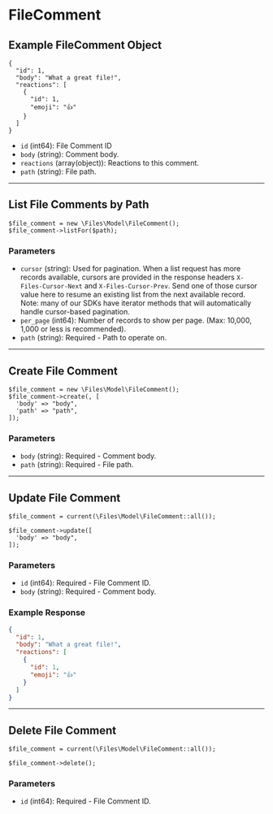 # FileComment

## Example FileComment Object

```
{
  "id": 1,
  "body": "What a great file!",
  "reactions": [
    {
      "id": 1,
      "emoji": "👍"
    }
  ]
}
```

* `id` (int64): File Comment ID
* `body` (string): Comment body.
* `reactions` (array(object)): Reactions to this comment.
* `path` (string): File path.

---

## List File Comments by Path

```
$file_comment = new \Files\Model\FileComment();
$file_comment->listFor($path);
```


### Parameters

* `cursor` (string): Used for pagination.  When a list request has more records available, cursors are provided in the response headers `X-Files-Cursor-Next` and `X-Files-Cursor-Prev`.  Send one of those cursor value here to resume an existing list from the next available record.  Note: many of our SDKs have iterator methods that will automatically handle cursor-based pagination.
* `per_page` (int64): Number of records to show per page.  (Max: 10,000, 1,000 or less is recommended).
* `path` (string): Required - Path to operate on.

---

## Create File Comment

```
$file_comment = new \Files\Model\FileComment();
$file_comment->create(, [
  'body' => "body",
  'path' => "path",
]);
```


### Parameters

* `body` (string): Required - Comment body.
* `path` (string): Required - File path.

---

## Update File Comment

```
$file_comment = current(\Files\Model\FileComment::all());

$file_comment->update([
  'body' => "body",
]);
```

### Parameters

* `id` (int64): Required - File Comment ID.
* `body` (string): Required - Comment body.

### Example Response

```json
{
  "id": 1,
  "body": "What a great file!",
  "reactions": [
    {
      "id": 1,
      "emoji": "👍"
    }
  ]
}
```

---

## Delete File Comment

```
$file_comment = current(\Files\Model\FileComment::all());

$file_comment->delete();
```

### Parameters

* `id` (int64): Required - File Comment ID.

